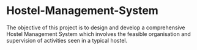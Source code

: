 # Hostel-Management-System
The objective of this project is to design and develop a comprehensive Hostel Management System which involves the feasible organisation and supervision of activities seen in a typical hostel. 
